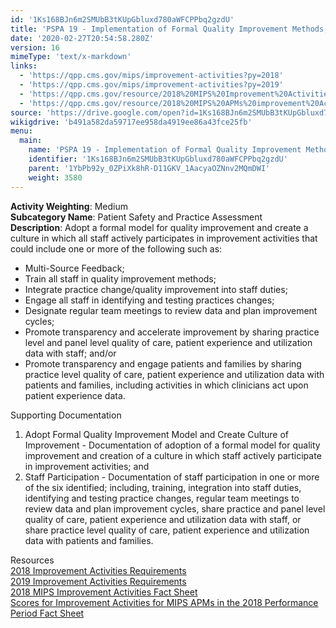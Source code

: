 ```yaml
---
id: '1Ks168BJn6m2SMUbB3tKUpGbluxd780aWFCPPbq2gzdU'
title: 'PSPA 19 - Implementation of Formal Quality Improvement Methods, Practice Changes, or Other Practice Improvement Processes'
date: '2020-02-27T20:54:58.280Z'
version: 16
mimeType: 'text/x-markdown'
links:
  - 'https://qpp.cms.gov/mips/improvement-activities?py=2018'
  - 'https://qpp.cms.gov/mips/improvement-activities?py=2019'
  - 'https://qpp.cms.gov/resource/2018%20MIPS%20Improvement%20Activities%20Fact%20Sheet'
  - 'https://qpp.cms.gov/resource/2018%20MIPS%20APMs%20improvement%20Activities%20scores%20fact%20sheet'
source: 'https://drive.google.com/open?id=1Ks168BJn6m2SMUbB3tKUpGbluxd780aWFCPPbq2gzdU'
wikigdrive: 'b491a582da59717ee958da4919ee86a43fce25fb'
menu:
  main:
    name: 'PSPA 19 - Implementation of Formal Quality Improvement Methods, Practice Changes, or Other Practice Improvement Processes'
    identifier: '1Ks168BJn6m2SMUbB3tKUpGbluxd780aWFCPPbq2gzdU'
    parent: '1YbPb92y_0ZPiXk8hR-D11GKV_1AacyaOZNnv2MQmDWI'
    weight: 3580
---
```





**Activity Weighting**: Medium  
**Subcategory Name**: Patient Safety and Practice Assessment  
**Description**: Adopt a formal model for quality improvement and create a culture in which all staff actively participates in improvement activities that could include one or more of the following such as:
* Multi-Source Feedback; 
* Train all staff in quality improvement methods; 
* Integrate practice change/quality improvement into staff duties; 
* Engage all staff in identifying and testing practices changes; 
* Designate regular team meetings to review data and plan improvement cycles; 
* Promote transparency and accelerate improvement by sharing practice level and panel level quality of care, patient experience and utilization data with staff; and/or 
* Promote transparency and engage patients and families by sharing practice level quality of care, patient experience and utilization data with patients and families, including activities in which clinicians act upon patient experience data.




Supporting Documentation
1. Adopt Formal Quality Improvement Model and Create Culture of Improvement - Documentation of adoption of a formal model for quality improvement and creation of a culture in which staff actively participate in improvement activities; and 
2. Staff Participation - Documentation of staff participation in one or more of the six identified; including, training, integration into staff duties, identifying and testing practice changes, regular team meetings to review data and plan improvement cycles, share practice and panel level quality of care, patient experience and utilization data with staff, or share practice level quality of care, patient experience and utilization data with patients and families.




Resources  
[2018 Improvement Activities Requirements](https://qpp.cms.gov/mips/improvement-activities?py=2018)  
[2019 Improvement Activities Requirements](https://qpp.cms.gov/mips/improvement-activities?py=2019)  
[2018 MIPS Improvement Activities Fact Sheet](https://qpp.cms.gov/resource/2018%20MIPS%20Improvement%20Activities%20Fact%20Sheet)  
[Scores for Improvement Activities for MIPS APMs in the 2018 Performance Period Fact Sheet](https://qpp.cms.gov/resource/2018%20MIPS%20APMs%20improvement%20Activities%20scores%20fact%20sheet)
